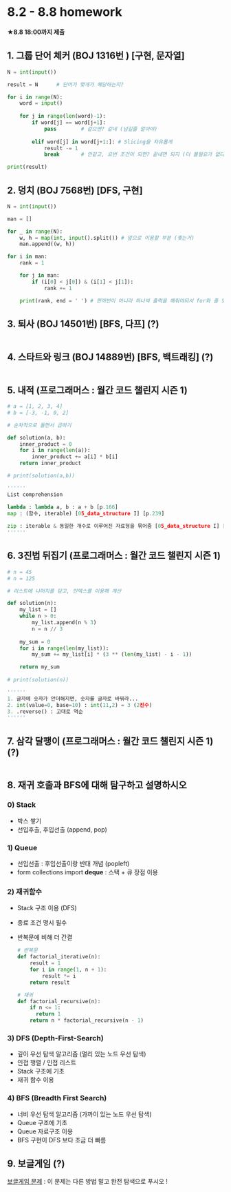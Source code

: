 # 8.2 - 8.8 homework

★**8.8 18:00까지 제출**

## 1. 그룹 단어 체커 (BOJ 1316번 ) [구현, 문자열]

```python
N = int(input())

result = N      # 단어가 몇개가 해당하는지?

for i in range(N):
    word = input()
    
    for j in range(len(word)-1):
        if word[j] == word[j+1]:
            pass        # 같으면? 같네 (넘길줄 알아야)
        
        elif word[j] in word[j+1:]: # Slicing을 자유롭게
            result -= 1
            break       # 안같고, 요번 조건이 되면? 끝내면 되지 (더 볼필요가 없다.)

print(result)
```





## 2. 덩치 (BOJ 7568번) [DFS, 구현]

```python
N = int(input())

man = []

for _ in range(N):
    w, h = map(int, input().split()) # 앞으로 이용할 부분 (찢는거)
    man.append((w, h))

for i in man:
    rank = 1

    for j in man:
        if (i[0] < j[0]) & (i[1] < j[1]):
            rank += 1

    print(rank, end = ' ') # 한꺼번이 아니라 하나씩 출력을 해줘야되서 for와 줄 맞춤
```





## 3. 퇴사 (BOJ 14501번) [BFS, 다프] (?)

```python
```





## 4. 스타트와 링크 (BOJ 14889번) [BFS, 백트래킹] (?)

```python
```





## 5. 내적 (프로그래머스 :  월간 코드 챌린지 시즌 1)

```python
# a = [1, 2, 3, 4]
# b = [-3, -1, 0, 2]

# 순차적으로 돌면서 곱하기

def solution(a, b):
    inner_product = 0
    for i in range(len(a)):
        inner_product += a[i] * b[i]
    return inner_product

# print(solution(a,b))

''''''
List comprehension

lambda : lambda a, b : a + b [p.166]
map : (함수, iterable) [05_data_structure I] [p.239]
    
zip : iterable & 동일한 개수로 이루어진 자료형을 묶어줌 [05_data_structure I] [P.246]
''''''
```





## 6. 3진법 뒤집기 (프로그래머스 :  월간 코드 챌린지 시즌 1)

```python
# n = 45
# n = 125

# 리스트에 나머지를 담고, 인덱스를 이용해 계산

def solution(n):
    my_list = []
    while n > 0:
        my_list.append(n % 3)
        n = n // 3
    
    my_sum = 0
    for i in range(len(my_list)):
        my_sum += my_list[i] * (3 ** (len(my_list) - i - 1))

    return my_sum
    
# print(solution(n))

''''''
1. 글자에 숫자가 안더해지면, 숫자를 글자로 바꿔라...
2. int(value=0, base=10) : int(11,2) = 3 (2진수)
3. .reverse() : 고대로 역순
''''''
```





## 7. 삼각 달팽이 (프로그래머스 :  월간 코드 챌린지 시즌 1) (?)

```python

```





## 8. 재귀 호출과 BFS에 대해 탐구하고 설명하시오

### 0) Stack

- 박스 쌓기
- 선입후출, 후입선출 (append, pop)



### 1) Queue

- 선입선출 : 후입선출이랑 반대 개념 (popleft)
- form collections import **deque** : 스택 + 큐 장점 이용



### 2) 재귀함수

- Stack 구조 이용 (DFS)

- 종료 조건 명시 필수

- 반복문에 비해 더 간결

  ```python
  # 반복문
  def factorial_iterative(n):
      result = 1
      for i in range(1, n + 1):
          result *= i
      return result
  
  # 재귀
  def factorial_recursive(n):
      if n <= 1:
      	return 1
      return n * factorial_recursive(n - 1)
  ```
  



### 3) DFS (Depth-First-Search)

- 깊이 우선 탐색 알고리즘 (멀리 있는 노드 우선 탐색)
- 인접 행렬 / 인접 리스트
- Stack 구조에 기초
- 재귀 함수 이용



### 4) BFS (Breadth First Search)

- 너비 우선 탐색 알고리즘 (가까이 있는 노드 우선 탐색)
- Queue 구조에 기초
- Queue 자료구조 이용
- BFS 구현이 DFS 보다 조금 더 빠름





## 9. 보글게임 (?)

[보글게임 문제](https://algospot.com/judge/problem/read/BOGGLE)     :  이 문제는 다른 방법 말고 완전 탐색으로 푸시오 !

```python
```



